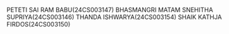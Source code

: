 PETETI SAI RAM BABU(24CS003147)
BHASMANGRI MATAM SNEHITHA SUPRIYA(24CS003146)
THANDA ISHWARYA(24CS003154)
SHAIK KATHJA FIRDOS(24CS003150)
